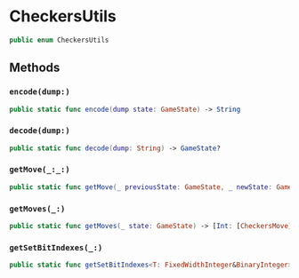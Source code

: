 # CheckersUtils

``` swift
public enum CheckersUtils 
```

## Methods

### `encode(dump:)`

``` swift
public static func encode(dump state: GameState) -> String 
```

### `decode(dump:)`

``` swift
public static func decode(dump: String) -> GameState? 
```

### `getMove(_:_:)`

``` swift
public static func getMove(_ previousState: GameState, _ newState: GameState) -> CheckersMove 
```

### `getMoves(_:)`

``` swift
public static func getMoves(_ state: GameState) -> [Int: [CheckersMove]] 
```

### `getSetBitIndexes(_:)`

``` swift
public static func getSetBitIndexes<T: FixedWidthInteger&BinaryInteger>(_ mask: T) -> [Int] 
```
